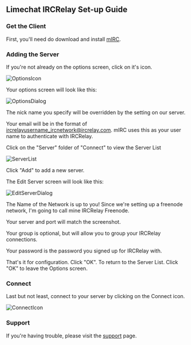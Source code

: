 ## Limechat IRCRelay Set-up Guide

### Get the Client

First, you'll need do download and install [mIRC](http://www.mirc.com/).

### Adding the Server

If you're not already on the options screen, click on it's icon.

![OptionsIcon](https://raw.github.com/booyaa/ircrelay-client-guides/master/guides/mirc/img/options_icon.png)

Your options screen will look like this:

![OptionsDialog](https://raw.github.com/booyaa/ircrelay-client-guides/master/guides/mirc/img/options.png)

The nick name you specify will be overridden by the setting on our server.

Your email will be in the format of ircrelayusername_ircnetwork@ircrelay.com. mIRC uses this as your user name to authenticate with IRCRelay.

Click on the "Server" folder of "Connect" to view the Server List

![ServerList](https://raw.github.com/booyaa/ircrelay-client-guides/master/guides/mirc/img/server_list.png)

Click "Add" to add a new server.

The Edit Server screen will look like this:

![EditServerDialog](https://raw.github.com/booyaa/ircrelay-client-guides/master/guides/mirc/img/edit_server.png)

The Name of the Network is up to you! Since we're setting up a freenode
network, I'm going to call mine IRCRelay Freenode.

Your server and port will match the screenshot.

Your group is optional, but will allow you to group your IRCRelay connections.

Your password is the password you signed up for IRCRelay with.

That's it for configuration. Click "OK". To return to the Server List. Click "OK" to leave the Options screen.


### Connect

Last but not least, connect to your server by clicking on the Connect icon.

![ConnectIcon](https://raw.github.com/ircrelay/ircrelay-client-guides/master/guides/mirc/img/connect_icon.png)

### Support

If you're having trouble, please visit the [support](https://www.ircrelay.com/support) page.
